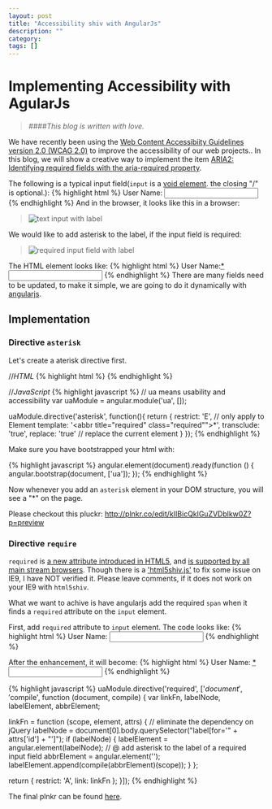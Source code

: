 ```yaml
---
layout: post
title: "Accessibility shiv with AngularJs"
description: ""
category:
tags: []
---
```



# Implementing Accessibility with AgularJs

> ####_This blog is written with love._

We have recently been using the [Web Content Accessibiity Guidelines version 2.0 (WCAG 2.0)](http://www.w3.org/TR/WCAG20/) to improve the accessibility of our web projects.. In this blog, we will show a creative way to implement the item [ARIA2: Identifying required fields with the aria-required property](http://www.w3.org/TR/2013/NOTE-WCAG20-TECHS-20130905/ARIA2).

The following is a typical input field(`input` is a [void element](http://dev.w3.org/html5/markup/syntax.html#void-elements). the closing "/" is optional.):
{% highlight html %}
<label for="user-name">User Name:</label>
<input id="user-name" type="text"/>
{% endhighlight %}
And in the browser, it looks like this in a browser:
>![text input with label](/assets/images/input-element-ui.png "Input element with label")

We would like to add asterisk to the label, if the input field is required:
>![required input field with label](/assets/images/input-element-required-ui.png "Required input field with label")

The HTML element looks like:
{% highlight html %}
<label for="user-name">User Name:<abbr title="required" class="required">*</abbr></label>
<input id="user-name" type="text"/>
{% endhighlight %}
There are many fields need to be updated, to make it simple, we are going to do it dynamically with [angularjs](angularjs.org).

## Implementation

### Directive `asterisk`

Let's create a aterisk directive first.

//*HTML*
{% highlight html %}
<asterisk></asterisk>
{% endhighlight %}

//*JavaScript*
{% highlight javascript %}
// ua means usability and accessibility
var uaModule = angular.module('ua', []);

uaModule.directive('asterisk', function(){
  return {
    restrict: 'E', // only apply to Element
    template: '<abbr title="required" class="required"">*</abbr>',
    transclude: 'true',
    replace: 'true' // replace the current element
  }
});
{% endhighlight %}

Make sure you have bootstrapped your html with:

{% highlight javascript %}
angular.element(document).ready(function () {
  angular.bootstrap(document, ['ua']);
});
{% endhighlight %}

Now whenever you add an `asterisk` element in your DOM structure, you will see a "\*" on the page.

Please checkout this pluckr: http://plnkr.co/edit/kIIBicQklGuZVDblkw0Z?p=preview 

### Directive `require`

`required` is [a new attribute introduced in HTML5](http://www.w3schools.com/html/html5_form_attributes.asp), and [is supported by all main stream browsers](http://docs.webplatform.org/wiki/html/attributes/required). Though there is a ['html5shiv.js'](https://code.google.com/p/html5shim/) to fix some issue on IE9, I have NOT verified it. Please leave comments, if it does not work on your IE9 with `html5shiv`.

What we want to achive is have angularjs add the required `span` when it finds a `required` attribute on the `input` element.

First, add `required` attribute to `input` element. The code looks like:
{% highlight html %}
<label for="user-name">User Name:</label>
<input id="user-name" type="text" required/>
{% endhighlight %}

After the enhancement, it will become:
{% highlight html %}
<label for="user-name">User Name:
	<abbr title="required" class="required">*</abbr>
</label>
<input id="user-name" type="text" required/>
{% endhighlight %}

{% highlight javascript %}
uaModule.directive('required', ['$document', '$compile', function (document, compile) {
  var linkFn, labelNode, labelElement, abbrElement;

  linkFn = function (scope, element, attrs) {
    // eliminate the dependency on jQuery
    labelNode = document[0].body.querySelector("label[for='" + attrs['id'] + "']");
    if (labelNode) {
      labelElement = angular.element(labelNode);
      // @ add asterisk to the label of a required input field
      abbrElement = angular.element('<asterisk/>');
      labelElement.append(compile(abbrElement)(scope));
    }
  };

  return {
    restrict: 'A',
    link: linkFn
  };
}]);
{% endhighlight %}	

The final plnkr can be found [here](http://plnkr.co/edit/j7umgmvRg6VXUw7SC5XV?p=preview).

